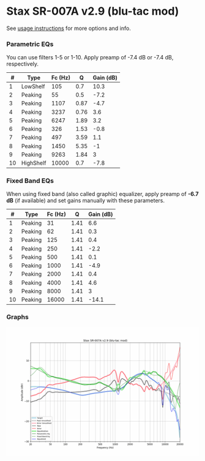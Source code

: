 # Stax SR-007A v2.9 (blu-tac mod)
See [usage instructions](https://github.com/jaakkopasanen/AutoEq#usage) for more options and info.

### Parametric EQs
You can use filters 1-5 or 1-10. Apply preamp of -7.4 dB or -7.4 dB, respectively.

|   # | Type      |   Fc (Hz) |    Q |   Gain (dB) |
|-----|-----------|-----------|------|-------------|
|   1 | LowShelf  |       105 | 0.7  |        10.3 |
|   2 | Peaking   |        55 | 0.5  |        -7.2 |
|   3 | Peaking   |      1107 | 0.87 |        -4.7 |
|   4 | Peaking   |      3237 | 0.76 |         3.6 |
|   5 | Peaking   |      6247 | 1.89 |         3.2 |
|   6 | Peaking   |       326 | 1.53 |        -0.8 |
|   7 | Peaking   |       497 | 3.59 |         1.1 |
|   8 | Peaking   |      1450 | 5.35 |        -1   |
|   9 | Peaking   |      9263 | 1.84 |         3   |
|  10 | HighShelf |     10000 | 0.7  |        -7.8 |

### Fixed Band EQs
When using fixed band (also called graphic) equalizer, apply preamp of **-6.7 dB** (if available) and set gains manually with these parameters.

|   # | Type    |   Fc (Hz) |    Q |   Gain (dB) |
|-----|---------|-----------|------|-------------|
|   1 | Peaking |        31 | 1.41 |         6.6 |
|   2 | Peaking |        62 | 1.41 |         0.3 |
|   3 | Peaking |       125 | 1.41 |         0.4 |
|   4 | Peaking |       250 | 1.41 |        -2.2 |
|   5 | Peaking |       500 | 1.41 |         0.1 |
|   6 | Peaking |      1000 | 1.41 |        -4.9 |
|   7 | Peaking |      2000 | 1.41 |         0.4 |
|   8 | Peaking |      4000 | 1.41 |         4.6 |
|   9 | Peaking |      8000 | 1.41 |         3   |
|  10 | Peaking |     16000 | 1.41 |       -14.1 |

### Graphs
![](./Stax%20SR-007A%20v2.9%20(blu-tac%20mod).png)
